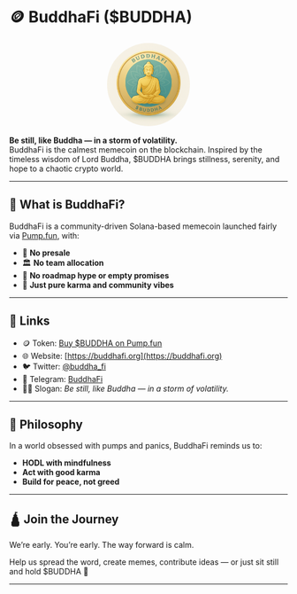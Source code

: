 # 🪙 BuddhaFi ($BUDDHA)

<center>
<img src="./logo.png" alt="BuddhaFi" width="150" style="border-radius: 100%;"/>
</center>

**Be still, like Buddha — in a storm of volatility.**  
BuddhaFi is the calmest memecoin on the blockchain. Inspired by the timeless wisdom of Lord Buddha, $BUDDHA brings stillness, serenity, and hope to a chaotic crypto world.

---

## 🌊 What is BuddhaFi?

BuddhaFi is a community-driven Solana-based memecoin launched fairly via [Pump.fun](https://pump.fun/coin/BkBRPHqMETUD4gg7kgzGg38dqS9bR7hFaNAgMJYipump), with:

- 🧘 **No presale**
- 🏛️ **No team allocation**
- 🚫 **No roadmap hype or empty promises**
- 🫱 **Just pure karma and community vibes**

---

## 🔗 Links

- 🪙 Token: [Buy $BUDDHA on Pump.fun](https://pump.fun/coin/BkBRPHqMETUD4gg7kgzGg38dqS9bR7hFaNAgMJYipump)
- 🌐 Website: [https://buddhafi.org](https://buddhafi.org)
- 🐦 Twitter: [@buddha_fi](https://x.com/buddha_fi)
- 📱 Telegram: [BuddhaFi](https://t.me/buddhaficoin)
- 🧘‍♂️ Slogan: _Be still, like Buddha — in a storm of volatility._

---

## 📜 Philosophy

In a world obsessed with pumps and panics, BuddhaFi reminds us to:

- **HODL with mindfulness**
- **Act with good karma**
- **Build for peace, not greed**

---

## 🛕 Join the Journey

We’re early. You’re early. The way forward is calm.

Help us spread the word, create memes, contribute ideas — or just sit still and hold $BUDDHA 🧘

---
